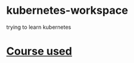 # kubernetes-workspace
trying to learn kubernetes

# [Course used](https://www.udemy.com/course/kubernetes-microservices/)
